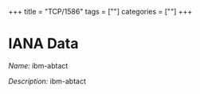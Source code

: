 +++
title = "TCP/1586"
tags = [""]
categories = [""]
+++

# IANA Data

_Name:_ ibm-abtact

_Description:_ ibm-abtact

